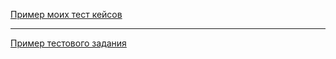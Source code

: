 [Пример моих тест кейсов](https://docs.google.com/spreadsheets/d/15NvCLHWcL0Tldn64MSl_zDUP8N9_H3q4HrC7V4Wtu0s/edit?usp=sharing)

---

[Пример тестового задания](https://docs.google.com/spreadsheets/d/1rLHAlt2p9M5popwOXfxhnZdgBHg9VeWzVKjLUY_SzGw/edit?usp=sharing)